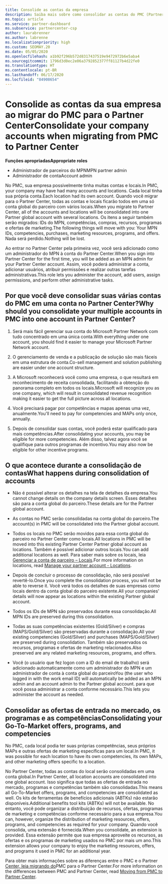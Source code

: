 ```yaml
---
title: Consolide as contas da empresa
description: Saiba mais sobre como consolidar as contas do PMC (Partner Membership Center) em uma conta no Partner Center. Aplica-se à migração do PMC para o Partner Center.
ms.topic: article
ms.service: partner-dashboard
ms.subservice: partnercenter-csp
author: laurabrenner
ms.author: labrenne
ms.localizationpriority: high
ms.custom: SEOMAY.20
ms.date: 05/05/2020
ms.openlocfilehash: a1b92f296b572d8317437519e9472972b6e5aba4
ms.sourcegitcommit: 1796d3d0ec2e06a3792852377ff81127b4d22fe0
ms.translationtype: HT
ms.contentlocale: pt-BR
ms.lasthandoff: 06/17/2020
ms.locfileid: "84908654"
---
```

# <a name="consolidate-your-company-accounts-when-migrating-from-pmc-to-partner-center"></a><span data-ttu-id="8e855-104">Consolide as contas da sua empresa ao migrar do PMC para o Partner Center</span><span class="sxs-lookup"><span data-stu-id="8e855-104">Consolidate your company accounts when migrating from PMC to Partner Center</span></span>

<span data-ttu-id="8e855-105">**Funções apropriadas**</span><span class="sxs-lookup"><span data-stu-id="8e855-105">**Appropriate roles**</span></span>

- <span data-ttu-id="8e855-106">Administrador de parceiros do MPN</span><span class="sxs-lookup"><span data-stu-id="8e855-106">MPN partner admin</span></span>
- <span data-ttu-id="8e855-107">Administrador de conta</span><span class="sxs-lookup"><span data-stu-id="8e855-107">Account admin</span></span>

<span data-ttu-id="8e855-108">No PMC, sua empresa possivelmente tinha muitas contas e locais.</span><span class="sxs-lookup"><span data-stu-id="8e855-108">In PMC, your company may have had many accounts and locations.</span></span> <span data-ttu-id="8e855-109">Cada local tinha sua própria conta.</span><span class="sxs-lookup"><span data-stu-id="8e855-109">Each location had its own account.</span></span> <span data-ttu-id="8e855-110">Quando você migrar para o Partner Center, todas as contas e locais ficarão todos em uma só conta global do parceiro com vários locais.</span><span class="sxs-lookup"><span data-stu-id="8e855-110">When you migrate to Partner Center, all of the accounts and locations will be consolidated into one Partner global account with several locations.</span></span> <span data-ttu-id="8e855-111">Os itens a seguir também serão migrados: IDs do MPN, competências, compras, recursos, programas e ofertas de marketing.</span><span class="sxs-lookup"><span data-stu-id="8e855-111">The following things will move with you: Your MPN IDs, competencies, purchases, marketing resources, programs, and offers.</span></span> <span data-ttu-id="8e855-112">Nada será perdido.</span><span class="sxs-lookup"><span data-stu-id="8e855-112">Nothing will be lost.</span></span>

<span data-ttu-id="8e855-113">Ao entrar no Partner Center pela primeira vez, você será adicionado como um administrador do MPN à conta do Partner Center.</span><span class="sxs-lookup"><span data-stu-id="8e855-113">When you sign into Partner Center for the first time, you will be added as an MPN admin for your Partner Center account.</span></span> <span data-ttu-id="8e855-114">Assim, você poderá administrar a conta, adicionar usuários, atribuir permissões e realizar outras tarefas administrativas.</span><span class="sxs-lookup"><span data-stu-id="8e855-114">This role lets you administer the account, add users, assign permissions, and perform other administrative tasks.</span></span>

## <a name="why-should-you-consolidate-your-multiple-accounts-in-pmc-into-one-account-in-partner-center"></a><span data-ttu-id="8e855-115">Por que você deve consolidar suas várias contas do PMC em uma conta no Partner Center?</span><span class="sxs-lookup"><span data-stu-id="8e855-115">Why should you consolidate your multiple accounts in PMC into one account in Partner Center?</span></span>

1. <span data-ttu-id="8e855-116">Será mais fácil gerenciar sua conta do Microsoft Partner Network com tudo concentrado em uma única conta.</span><span class="sxs-lookup"><span data-stu-id="8e855-116">With everything under one account, you should find it easier to manage your Microsoft Partner Network account.</span></span>

2. <span data-ttu-id="8e855-117">O gerenciamento de venda e a publicação de solução são mais fáceis em uma estrutura de conta.</span><span class="sxs-lookup"><span data-stu-id="8e855-117">Co-sell management and solution publishing are easier under one account structure.</span></span>

3. <span data-ttu-id="8e855-118">A Microsoft reconhecerá você como uma empresa, o que resultará em reconhecimento de receita consolidada, facilitando a obtenção do panorama completo em todos os locais.</span><span class="sxs-lookup"><span data-stu-id="8e855-118">Microsoft will recognize you as one company, which will result in consolidated revenue recognition making it easier to get the full picture across all locations.</span></span>  

4. <span data-ttu-id="8e855-119">Você precisará pagar por competências e mapas apenas uma vez, anualmente.</span><span class="sxs-lookup"><span data-stu-id="8e855-119">You'll need to pay for competencies and MAPs only once, annually.</span></span>

5. <span data-ttu-id="8e855-120">Depois de consolidar suas contas, você poderá estar qualificado para mais competências.</span><span class="sxs-lookup"><span data-stu-id="8e855-120">After consolidating your accounts, you may be eligible for more competencies.</span></span> <span data-ttu-id="8e855-121">Além disso, talvez agora você se qualifique para outros programas de incentivo.</span><span class="sxs-lookup"><span data-stu-id="8e855-121">You may also now be eligible for other incentive programs.</span></span>

## <a name="what-happens-during-consolidation-of-accounts"></a><span data-ttu-id="8e855-122">O que acontece durante a consolidação de contas</span><span class="sxs-lookup"><span data-stu-id="8e855-122">What happens during consolidation of accounts</span></span>

- <span data-ttu-id="8e855-123">Não é possível alterar os detalhes na tela de detalhes da empresa.</span><span class="sxs-lookup"><span data-stu-id="8e855-123">You cannot change details on the company details screen.</span></span> <span data-ttu-id="8e855-124">Esses detalhes são para a conta global do parceiro.</span><span class="sxs-lookup"><span data-stu-id="8e855-124">These details are for the Partner global account.</span></span>

- <span data-ttu-id="8e855-125">As contas no PMC serão consolidadas na conta global do parceiro.</span><span class="sxs-lookup"><span data-stu-id="8e855-125">The account(s) in PMC will be consolidated into the Partner global account.</span></span>

- <span data-ttu-id="8e855-126">Todos os locais no PMC serão movidos para essa conta global do parceiro no Partner Center como locais.</span><span class="sxs-lookup"><span data-stu-id="8e855-126">All locations in PMC will be moved into this existing Partner Center Partner global account as locations.</span></span> <span data-ttu-id="8e855-127">Também é possível adicionar outros locais.</span><span class="sxs-lookup"><span data-stu-id="8e855-127">You can add additional locations as well.</span></span> <span data-ttu-id="8e855-128">Para saber mais sobre os locais, leia [Gerenciar a conta de parceiro – Locais](manage-locations.md).</span><span class="sxs-lookup"><span data-stu-id="8e855-128">For more information on locations, read  [Manage your partner account - Locations](manage-locations.md).</span></span>

- <span data-ttu-id="8e855-129">Depois de concluir o processo de consolidação, não será possível revertê-lo.</span><span class="sxs-lookup"><span data-stu-id="8e855-129">Once you complete the consolidation process, you will not be able to reverse it.</span></span> <span data-ttu-id="8e855-130">Você verá todos os detalhes de suas empresas como locais dentro da conta global do parceiro existente.</span><span class="sxs-lookup"><span data-stu-id="8e855-130">All your companies' details will now appear as locations within the existing Partner global account.</span></span> 

- <span data-ttu-id="8e855-131">Todos os IDs de MPN são preservados durante essa consolidação.</span><span class="sxs-lookup"><span data-stu-id="8e855-131">All MPN IDs are preserved during this consolidation.</span></span>

- <span data-ttu-id="8e855-132">Todas as suas competências existentes (Gold/Silver) e compras (MAPS/Gold/Silver) são preservadas durante a consolidação.</span><span class="sxs-lookup"><span data-stu-id="8e855-132">All your existing competencies (Gold/Silver) and purchases (MAPS/Gold/Silver) are preserved during consolidation.</span></span> <span data-ttu-id="8e855-133">Também são preservados os recursos, programas e ofertas de marketing relacionados.</span><span class="sxs-lookup"><span data-stu-id="8e855-133">Also preserved are any related marketing resources, programs, and offers.</span></span>

- <span data-ttu-id="8e855-134">Você (o usuário que fez logon com a ID do email de trabalho) será adicionado automaticamente como um administrador do MPN e um administrador de conta à conta global do parceiro</span><span class="sxs-lookup"><span data-stu-id="8e855-134">You (the user who logged in with the work email ID) will automatically be added as an MPN admin and an account admin to the Partner global account.</span></span> <span data-ttu-id="8e855-135">para que você possa administrar a conta conforme necessário.</span><span class="sxs-lookup"><span data-stu-id="8e855-135">This lets you administer the account as needed.</span></span>

## <a name="consolidating-your-go-to-market-offers-programs-and-competencies"></a><span data-ttu-id="8e855-136">Consolidar as ofertas de entrada no mercado, os programas e as competências</span><span class="sxs-lookup"><span data-stu-id="8e855-136">Consolidating your Go-To-Market offers, programs, and competencies</span></span>

<span data-ttu-id="8e855-137">No PMC, cada local podia ter suas próprias competências, seus próprios MAPs e outras ofertas de marketing específicas para um local.</span><span class="sxs-lookup"><span data-stu-id="8e855-137">In PMC, it was possible for each location to have its own competencies, its own MAPs, and other marketing offers specific to a location.</span></span>

<span data-ttu-id="8e855-138">No Partner Center, todas as contas do local serão consolidadas em uma conta global.</span><span class="sxs-lookup"><span data-stu-id="8e855-138">In Partner Center, all location accounts are consolidated into one global account.</span></span> <span data-ttu-id="8e855-139">Isso significa que todas as ofertas de entrada no mercado, programas e competências também são consolidadas.</span><span class="sxs-lookup"><span data-stu-id="8e855-139">This means all Go-To-Market offers, programs, and competencies are consolidated as well.</span></span> <span data-ttu-id="8e855-140">Os kits de ferramentas de benefícios adicionais (ABTKs) não estarão disponíveis.</span><span class="sxs-lookup"><span data-stu-id="8e855-140">Additional benefits tool kits (ABTKs) will not be available.</span></span> <span data-ttu-id="8e855-141">No entanto, você pode organizar a distribuição de recursos, ofertas, programas de marketing e competências conforme necessário para a sua empresa.</span><span class="sxs-lookup"><span data-stu-id="8e855-141">You can, however, organize the distribution of marketing resources, offers, programs, and competencies as required for your company.</span></span> <span data-ttu-id="8e855-142">Quando você consolida, uma extensão é fornecida.</span><span class="sxs-lookup"><span data-stu-id="8e855-142">When you consolidate, an extension is provided.</span></span> <span data-ttu-id="8e855-143">Essa extensão permite que sua empresa aproveite os recursos, as ofertas e os programas de marketing usados no PMC por mais um ano.</span><span class="sxs-lookup"><span data-stu-id="8e855-143">This extension allows your company to enjoy the marketing resources, offers, and programs it used in PMC for an additional year.</span></span>

<span data-ttu-id="8e855-144">Para obter mais informações sobre as diferenças entre o PMC e o Partner [Center, leia migrando do](guide-to-migration.md)PMC para o Partner Center.</span><span class="sxs-lookup"><span data-stu-id="8e855-144">For more information on the differences between PMC and Partner Center, read [Moving from PMC to Partner Center](guide-to-migration.md).</span></span>
